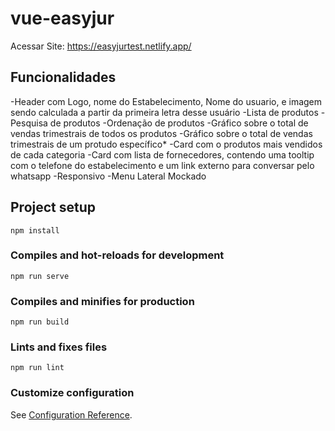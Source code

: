 # vue-easyjur

Acessar Site: https://easyjurtest.netlify.app/

## Funcionalidades
-Header com Logo, nome do Estabelecimento, Nome do usuario, e imagem sendo calculada a partir da primeira letra desse usuário
-Lista de produtos
-Pesquisa de produtos
-Ordenação de produtos
-Gráfico sobre o total de vendas trimestrais de todos os produtos
-Gráfico sobre o total de vendas trimestrais de um protudo específico*
-Card com o produtos mais vendidos de cada categoria
-Card com lista de fornecedores, contendo uma tooltip com o telefone do estabelecimento e um link externo para conversar pelo whatsapp
-Responsivo
-Menu Lateral Mockado

## Project setup
```
npm install
```

### Compiles and hot-reloads for development
```
npm run serve
```

### Compiles and minifies for production
```
npm run build
```

### Lints and fixes files
```
npm run lint
```

### Customize configuration
See [Configuration Reference](https://cli.vuejs.org/config/).
